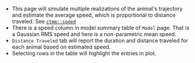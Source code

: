 - This page will simulate multiple realizations of the animal's trajectory and estimate the average speed, which is proportional to distance traveled. See [`ctmm::speed`](https://ctmm-initiative.github.io/ctmm/reference/speed.html)
- There is a speed column in model summary table of `Model` page. That is a Gaussian RMS speed and here is a non-parametric mean speed.
- `Distance Traveled` tab will report the duration and distance traveled for each animal based on estimated speed.
- Selecting rows in the table will highlight the entries in plot.
